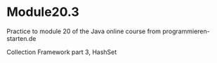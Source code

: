 # Module20.3
Practice to module 20 of the Java online course from programmieren-starten.de

Collection Framework part 3, HashSet

